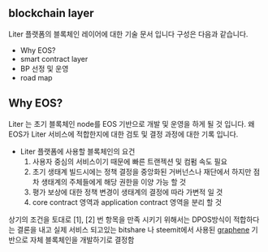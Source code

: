 ## blockchain layer
Liter 플랫폼의 블록체인 레이어에 대한 기술 문서 입니다 구성은 다음과 같습니다.

  - Why EOS?
  - smart contract layer
  - BP 선정 및 운영
  - road map

## Why EOS?
Liter 는 초기 블록체인 node를 EOS 기반으로 개발 및 운영을 하게 될 것 입니다.
왜 EOS가 Liter 서비스에 적합한지에 대한 검토 및 결정 과정에 대한 기록 입니다.

  - Liter 플랫폼에 사용할 블록체인의 요건
    1. 사용자 중심의 서비스이기 때문에 빠른 트랜젝션 및 컴펌 속도 필요
    2. 초기 생태계 빌드시에는 정책 결정을 중앙화된 거버넌스나 재단에서 하지만 점차 생태계의 주체들에게 해당 권한을 이양 가능 할 것
    3. 평가 보상에 대한 정책 변경이 생태계의 결정에 따라 가변적 일 것
    4. core contract 영역과 application contract 영역을 분리 할 것

상기의 조건을 토대로 [1], [2] 번 항목을 만족 시키기 위해서는 DPOS방식이 적합하다는 결론을 내고 실제 서비스 되고있는 bitshare 나 steemit에서 사용된 
[graphene](https://objectcomputing.com/resources/publications/sett/march-2017-graphene-an-open-source-blockchain) 기반으로 자체 블록체인을 개발하기로 결정함


